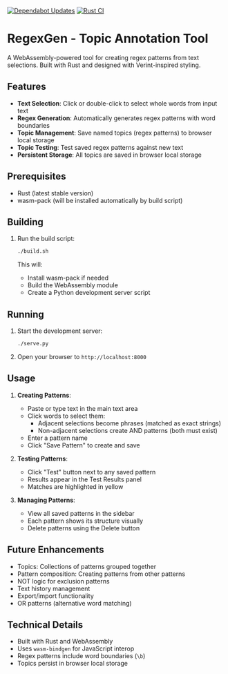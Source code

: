 [![Dependabot Updates](https://github.com/navicore/regexgen-rs/actions/workflows/dependabot/dependabot-updates/badge.svg)](https://github.com/navicore/regexgen-rs/actions/workflows/dependabot/dependabot-updates)
[![Rust CI](https://github.com/navicore/regexgen-rs/actions/workflows/rust-ci.yml/badge.svg)](https://github.com/navicore/regexgen-rs/actions/workflows/rust-ci.yml)

# RegexGen - Topic Annotation Tool

A WebAssembly-powered tool for creating regex patterns from text selections. Built with Rust and designed with Verint-inspired styling.

## Features

- **Text Selection**: Click or double-click to select whole words from input text
- **Regex Generation**: Automatically generates regex patterns with word boundaries
- **Topic Management**: Save named topics (regex patterns) to browser local storage
- **Topic Testing**: Test saved regex patterns against new text
- **Persistent Storage**: All topics are saved in browser local storage

## Prerequisites

- Rust (latest stable version)
- wasm-pack (will be installed automatically by build script)

## Building

1. Run the build script:
   ```bash
   ./build.sh
   ```

   This will:
   - Install wasm-pack if needed
   - Build the WebAssembly module
   - Create a Python development server script

## Running

1. Start the development server:
   ```bash
   ./serve.py
   ```

2. Open your browser to `http://localhost:8000`

## Usage

1. **Creating Patterns**:
   - Paste or type text in the main text area
   - Click words to select them:
     - Adjacent selections become phrases (matched as exact strings)
     - Non-adjacent selections create AND patterns (both must exist)
   - Enter a pattern name
   - Click "Save Pattern" to create and save

2. **Testing Patterns**:
   - Click "Test" button next to any saved pattern
   - Results appear in the Test Results panel
   - Matches are highlighted in yellow

3. **Managing Patterns**:
   - View all saved patterns in the sidebar
   - Each pattern shows its structure visually
   - Delete patterns using the Delete button

## Future Enhancements

- Topics: Collections of patterns grouped together
- Pattern composition: Creating patterns from other patterns
- NOT logic for exclusion patterns
- Text history management
- Export/import functionality
- OR patterns (alternative word matching)

## Technical Details

- Built with Rust and WebAssembly
- Uses `wasm-bindgen` for JavaScript interop
- Regex patterns include word boundaries (`\b`)
- Topics persist in browser local storage
